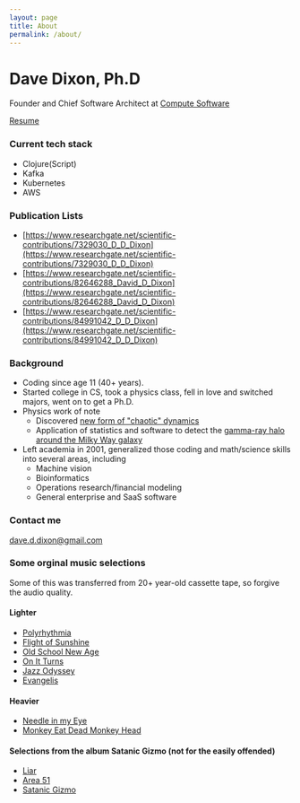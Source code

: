```yaml
---
layout: page
title: About
permalink: /about/
---
```


# Dave Dixon, Ph.D

Founder and Chief Software Architect at [Compute Software](https://www.computesoftware.com)

[Resume](https://docs.google.com/document/d/1u4gCaPrv07PENzM8CI09y9BqJ29eRQmRL_rnnrfY6Is/edit?usp=sharing)

### Current tech stack
* Clojure(Script)
* Kafka
* Kubernetes
* AWS

### Publication Lists
* [https://www.researchgate.net/scientific-contributions/7329030_D_D_Dixon](https://www.researchgate.net/scientific-contributions/7329030_D_D_Dixon)
* [https://www.researchgate.net/scientific-contributions/82646288_David_D_Dixon](https://www.researchgate.net/scientific-contributions/82646288_David_D_Dixon)
* [https://www.researchgate.net/scientific-contributions/84991042_D_D_Dixon](https://www.researchgate.net/scientific-contributions/84991042_D_D_Dixon)

### Background
* Coding since age 11 (40+ years).
* Started college in CS, took a physics class, fell in love and switched majors, went on to get a Ph.D.
* Physics work of note
  * Discovered [new form of "chaotic" dynamics](http://iopscience.iop.org/0305-4470/28/19/010)
  * Application of statistics and software to detect the [gamma-ray halo around the Milky Way galaxy](https://apod.nasa.gov/apod/ap971105.html)
* Left academia in 2001, generalized those coding and math/science skills into several areas, including
  * Machine vision
  * Bioinformatics
  * Operations research/financial modeling
  * General enterprise and SaaS software

### Contact me

[dave.d.dixon@gmail.com](mailto:dave.d.dixon@gmail.com)

### Some orginal music selections

Some of this was transferred from 20+ year-old cassette tape, so forgive the audio quality.

#### Lighter
* [Polyrhythmia](https://www.youtube.com/watch?v=Ec127q4Yw7g)
* [Flight of Sunshine](https://www.youtube.com/watch?v=hP_bj9UaP0U)
* [Old School New Age](https://www.youtube.com/watch?v=6R5jJgnU2UE)
* [On It Turns](https://www.youtube.com/watch?v=G2CwooE1k4w)
* [Jazz Odyssey](https://www.youtube.com/watch?v=sLWGsLlsF7Y)
* [Evangelis](https://www.youtube.com/watch?v=Ny9JHM_E-Bw)

#### Heavier
* [Needle in my Eye](https://www.youtube.com/watch?v=VJPpemdDd10)
* [Monkey Eat Dead Monkey Head](https://www.youtube.com/watch?v=f-NNkcqNp4s)

#### Selections from the album Satanic Gizmo (not for the easily offended)
* [Liar](https://www.youtube.com/watch?v=S7fNwkdGS9I)
* [Area 51](https://www.youtube.com/watch?v=kpiMmvl4c2A)
* [Satanic Gizmo](https://www.youtube.com/watch?v=VEA-WzHZs5w)
